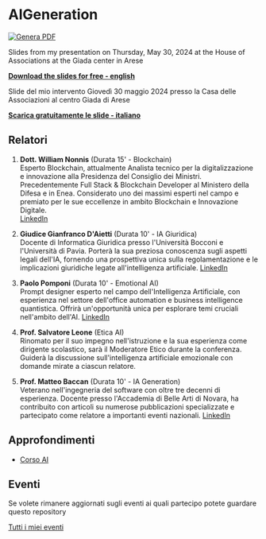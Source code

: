 # AIGeneration

[![Genera PDF](https://github.com/matteobaccan/AIGeneration/actions/workflows/generatepdf.yml/badge.svg)](https://github.com/matteobaccan/AIGeneration/actions/workflows/generatepdf.yml)

Slides from my presentation on Thursday, May 30, 2024 at the House of Associations at the Giada center in Arese

**[Download the slides for free - english](https://raw.githubusercontent.com/matteobaccan/AIGeneration/main/slide/AI_Generation-en.pdf)**

Slide del mio intervento Giovedì 30 maggio 2024 presso la Casa delle Associazioni al centro Giada di Arese

**[Scarica gratuitamente le slide - italiano](https://raw.githubusercontent.com/matteobaccan/AIGeneration/main/slide/AI_Generation.pdf)**

## Relatori

1. **Dott. William Nonnis** (Durata 15' - Blockchain)  
   Esperto Blockchain, attualmente Analista tecnico per la digitalizzazione e innovazione alla Presidenza del Consiglio dei Ministri. Precedentemente Full Stack & Blockchain Developer al Ministero della Difesa e in Enea. Considerato uno dei massimi esperti nel campo e premiato per le sue eccellenze in ambito Blockchain e Innovazione Digitale.  
   [LinkedIn](https://www.linkedin.com/in/william-nonnis-66563a170/)

2. **Giudice Gianfranco D'Aietti** (Durata 10' - IA Giuridica)  
   Docente di Informatica Giuridica presso l'Università Bocconi e l'Università di Pavia. Porterà la sua preziosa conoscenza sugli aspetti legali dell'IA, fornendo una prospettiva unica sulla regolamentazione e le implicazioni giuridiche legate all'intelligenza artificiale.
   [LinkedIn](https://www.linkedin.com/in/gianfranco-daietti/)

3. **Paolo Pomponi** (Durata 10' - Emotional AI)  
   Prompt designer esperto nel campo dell'Intelligenza Artificiale, con esperienza nel settore dell'office automation e business intelligence quantistica. Offrirà un'opportunità unica per esplorare temi cruciali nell'ambito dell'AI.
   [LinkedIn](https://www.linkedin.com/in/apollo29/)

4. **Prof. Salvatore Leone** (Etica AI)  
   Rinomato per il suo impegno nell'istruzione e la sua esperienza come dirigente scolastico, sarà il Moderatore Etico durante la conferenza. Guiderà la discussione sull'intelligenza artificiale emozionale con domande mirate a ciascun relatore.

5. **Prof. Matteo Baccan** (Durata 10' - IA Generation)  
   Veterano nell'ingegneria del software con oltre tre decenni di esperienza. Docente presso l'Accademia di Belle Arti di Novara, ha contribuito con articoli su numerose pubblicazioni specializzate e partecipato come relatore a importanti eventi nazionali.
   [LinkedIn](https://www.linkedin.com/in/matteobaccan/)

## Approfondimenti

- [Corso AI](https://github.com/matteobaccan/CorsoAI)

## Eventi

Se volete rimanere aggiornati sugli eventi ai quali partecipo potete guardare questo repository

[Tutti i miei eventi](https://github.com/matteobaccan/Eventi)
